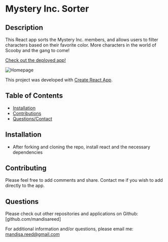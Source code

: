# Mystery Inc. Sorter


## Description
This React app sorts the Mystery Inc. members, and allows users to filter characters based on their favorite color. More characters in the world of Scooby and the gang to come!

[Check out the deployed app!](https://mandisareed.github.io/react-mystery-inc-sorter/)

![Homepage](/homepg.PNG)

This project was developed with [Create React App](https://github.com/facebook/create-react-app).



## Table of Contents
* [Installation](https://github.com/mandisareed/cli-nodejs/blob/master/readme.md#installation)
* [Contributions](https://github.com/mandisareed/cli-nodejs/blob/master/readme.md#contributing)
* [Questions/Contact](https://github.com/mandisareed/cli-nodejs/blob/master/readme.md#questions)


## Installation
* After forking and cloning the repo, install react and the necessary dependencies


## Contributing
Please feel free to add comments and share. Contact me if you wish to add directly to the app.


## Questions
Please check out other repositories and applications on Github:
[github.com/mandisareed]

For additional information and/or questions, please email me:
mandisa.reed@gmail.com
